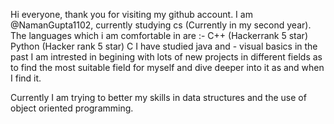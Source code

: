 Hi everyone, thank you for visiting my github account.
I am @NamanGupta1102, currently studying cs (Currently in my second year).
The languages which i am comfortable in are :-
C++ (Hackerrank 5 star)
Python (Hacker rank 5 star)
C
I have studied java and - visual basics in the past
I am intrested in begining with lots of new projects in different fields as to find the most suitable field for myself and dive deeper into it as and when I find it.

Currently I am trying to better my skills in data structures and the use of object oriented programming.


